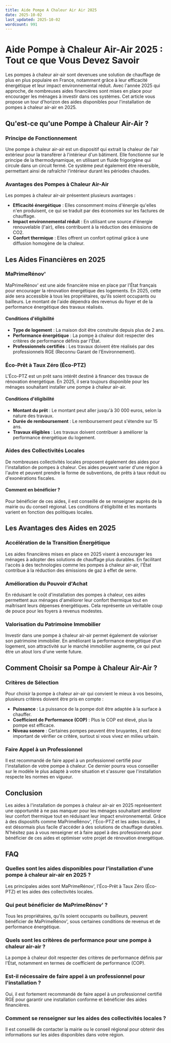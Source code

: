 ```yaml
---
title: Aide Pompe A Chaleur Air Air 2025
date: 2025-10-02
last_updated: 2025-10-02
wordcount: 991
---
```


# Aide Pompe à Chaleur Air-Air 2025 : Tout ce que Vous Devez Savoir

Les pompes à chaleur air-air sont devenues une solution de chauffage de plus en plus populaire en France, notamment grâce à leur efficacité énergétique et leur impact environnemental réduit. Avec l'année 2025 qui approche, de nombreuses aides financières sont mises en place pour encourager les ménages à investir dans ces systèmes. Cet article vous propose un tour d'horizon des aides disponibles pour l'installation de pompes à chaleur air-air en 2025.

## Qu'est-ce qu'une Pompe à Chaleur Air-Air ?

### Principe de Fonctionnement

Une pompe à chaleur air-air est un dispositif qui extrait la chaleur de l'air extérieur pour la transférer à l'intérieur d'un bâtiment. Elle fonctionne sur le principe de la thermodynamique, en utilisant un fluide frigorigène qui circule dans un circuit fermé. Ce système peut également être réversible, permettant ainsi de rafraîchir l'intérieur durant les périodes chaudes.

### Avantages des Pompes à Chaleur Air-Air

Les pompes à chaleur air-air présentent plusieurs avantages :

- **Efficacité énergétique** : Elles consomment moins d'énergie qu'elles n'en produisent, ce qui se traduit par des économies sur les factures de chauffage.
- **Impact environnemental réduit** : En utilisant une source d'énergie renouvelable (l'air), elles contribuent à la réduction des émissions de CO2.
- **Confort thermique** : Elles offrent un confort optimal grâce à une diffusion homogène de la chaleur.

## Les Aides Financières en 2025

### MaPrimeRénov'

MaPrimeRénov' est une aide financière mise en place par l'État français pour encourager la rénovation énergétique des logements. En 2025, cette aide sera accessible à tous les propriétaires, qu'ils soient occupants ou bailleurs. Le montant de l'aide dépendra des revenus du foyer et de la performance énergétique des travaux réalisés.

#### Conditions d'éligibilité

- **Type de logement** : La maison doit être construite depuis plus de 2 ans.
- **Performance énergétique** : La pompe à chaleur doit respecter des critères de performance définis par l'État.
- **Professionnels certifiés** : Les travaux doivent être réalisés par des professionnels RGE (Reconnu Garant de l’Environnement).

### Éco-Prêt à Taux Zéro (Éco-PTZ)

L'Éco-PTZ est un prêt sans intérêt destiné à financer des travaux de rénovation énergétique. En 2025, il sera toujours disponible pour les ménages souhaitant installer une pompe à chaleur air-air.

#### Conditions d'éligibilité

- **Montant du prêt** : Le montant peut aller jusqu'à 30 000 euros, selon la nature des travaux.
- **Durée de remboursement** : Le remboursement peut s'étendre sur 15 ans.
- **Travaux éligibles** : Les travaux doivent contribuer à améliorer la performance énergétique du logement.

### Aides des Collectivités Locales

De nombreuses collectivités locales proposent également des aides pour l'installation de pompes à chaleur. Ces aides peuvent varier d'une région à l'autre et peuvent prendre la forme de subventions, de prêts à taux réduit ou d'exonérations fiscales.

#### Comment en bénéficier ?

Pour bénéficier de ces aides, il est conseillé de se renseigner auprès de la mairie ou du conseil régional. Les conditions d'éligibilité et les montants varient en fonction des politiques locales.

## Les Avantages des Aides en 2025

### Accélération de la Transition Énergétique

Les aides financières mises en place en 2025 visent à encourager les ménages à adopter des solutions de chauffage plus durables. En facilitant l'accès à des technologies comme les pompes à chaleur air-air, l'État contribue à la réduction des émissions de gaz à effet de serre.

### Amélioration du Pouvoir d'Achat

En réduisant le coût d'installation des pompes à chaleur, ces aides permettent aux ménages d'améliorer leur confort thermique tout en maîtrisant leurs dépenses énergétiques. Cela représente un véritable coup de pouce pour les foyers à revenus modestes.

### Valorisation du Patrimoine Immobilier

Investir dans une pompe à chaleur air-air permet également de valoriser son patrimoine immobilier. En améliorant la performance énergétique d'un logement, son attractivité sur le marché immobilier augmente, ce qui peut être un atout lors d'une vente future.

## Comment Choisir sa Pompe à Chaleur Air-Air ?

### Critères de Sélection

Pour choisir la pompe à chaleur air-air qui convient le mieux à vos besoins, plusieurs critères doivent être pris en compte :

- **Puissance** : La puissance de la pompe doit être adaptée à la surface à chauffer.
- **Coefficient de Performance (COP)** : Plus le COP est élevé, plus la pompe est efficace.
- **Niveau sonore** : Certaines pompes peuvent être bruyantes, il est donc important de vérifier ce critère, surtout si vous vivez en milieu urbain.

### Faire Appel à un Professionnel

Il est recommandé de faire appel à un professionnel certifié pour l'installation de votre pompe à chaleur. Ce dernier pourra vous conseiller sur le modèle le plus adapté à votre situation et s'assurer que l'installation respecte les normes en vigueur.

## Conclusion

Les aides à l'installation de pompes à chaleur air-air en 2025 représentent une opportunité à ne pas manquer pour les ménages souhaitant améliorer leur confort thermique tout en réduisant leur impact environnemental. Grâce à des dispositifs comme MaPrimeRénov', l'Éco-PTZ et les aides locales, il est désormais plus facile d'accéder à des solutions de chauffage durables. N'hésitez pas à vous renseigner et à faire appel à des professionnels pour bénéficier de ces aides et optimiser votre projet de rénovation énergétique.

## FAQ

### Quelles sont les aides disponibles pour l'installation d'une pompe à chaleur air-air en 2025 ?

Les principales aides sont MaPrimeRénov', l'Éco-Prêt à Taux Zéro (Éco-PTZ) et les aides des collectivités locales.

### Qui peut bénéficier de MaPrimeRénov' ?

Tous les propriétaires, qu'ils soient occupants ou bailleurs, peuvent bénéficier de MaPrimeRénov', sous certaines conditions de revenus et de performance énergétique.

### Quels sont les critères de performance pour une pompe à chaleur air-air ?

La pompe à chaleur doit respecter des critères de performance définis par l'État, notamment en termes de coefficient de performance (COP).

### Est-il nécessaire de faire appel à un professionnel pour l'installation ?

Oui, il est fortement recommandé de faire appel à un professionnel certifié RGE pour garantir une installation conforme et bénéficier des aides financières.

### Comment se renseigner sur les aides des collectivités locales ?

Il est conseillé de contacter la mairie ou le conseil régional pour obtenir des informations sur les aides disponibles dans votre région.